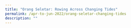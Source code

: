 ```yaml
---
title: "Orang Seletar: Rowing Across Changing Tides"
permalink: /apr-to-jun-2022/orang-seletar-changing-tides
description: ""
---
```

